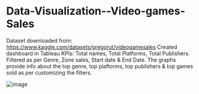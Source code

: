 # Data-Visualization--Video-games-Sales
Dataset downloaded from: https://www.kaggle.com/datasets/gregorut/videogamesales 
Created dashboard in Tableau
KPIs: Total names, Total Platforms, Total Publishers.
Filtered as per Genre, Zone sales, Start date & End Date.
The graphs provide info about the top genre, top plaftorms, top publishers & top games sold as per customizing the filters.

![image](https://github.com/sahilkadu96/Data-Visualization--Video-games-Sales/assets/106151994/1db0936d-ddb2-49de-899b-2f8aa26f34db)

